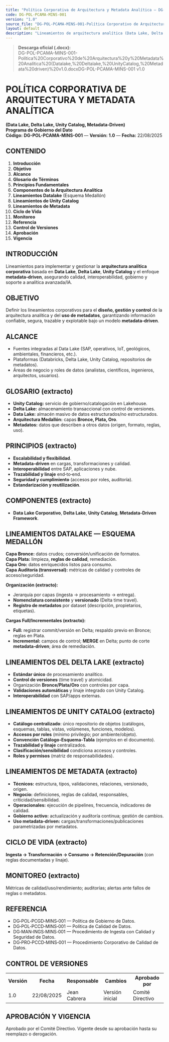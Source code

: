 ```yaml
---
title: "Política Corporativa de Arquitectura y Metadata Analítica — DG-POL-PCAMA-MINS-001 v1.0"
code: DG-POL-PCAMA-MINS-001
version: "1.0"
source_file: "DG-POL-PCAMA-MINS-001-Política Corporativo de Arquitectura y Metadata Analítica (Datalake, Deltalake, UnityCatalog, Metadata driven) v1.0.docx"
layout: default
description: "Lineamientos de arquitectura analítica (Data Lake, Delta Lake, Unity Catalog) y enfoque metadata-driven en MINSUR."
---
```


> **Descarga oficial (.docx):**  
> DG-POL-PCAMA-MINS-001-Política%20Corporativo%20de%20Arquitectura%20y%20Metadata%20Analítica%20(Datalake,%20Deltalake,%20UnityCatalog,%20Metadata%20driven)%20v1.0.docxDG-POL-PCAMA-MINS-001 v1.0</a>

# POLÍTICA CORPORATIVA DE ARQUITECTURA Y METADATA ANALÍTICA
**(Data Lake, Delta Lake, Unity Catalog, Metadata‑Driven)**  
**Programa de Gobierno del Dato**  
**Código:** **DG-POL-PCAMA-MINS-001** — **Versión:** **1.0** — **Fecha:** 22/08/2025
## CONTENIDO
1. **Introducción**  
2. **Objetivo**  
3. **Alcance**  
4. **Glosario de Términos**  
5. **Principios Fundamentales**  
6. **Componentes de la Arquitectura Analítica**  
7. **Lineamientos Datalake** (Esquema Medallón)  
8. **Lineamientos de Unity Catalog**  
9. **Lineamientos de Metadata**  
10. **Ciclo de Vida**  
11. **Monitoreo**  
12. **Referencia**  
13. **Control de Versiones**  
14. **Aprobación**  
15. **Vigencia**

## INTRODUCCIÓN
Lineamientos para implementar y gestionar la **arquitectura analítica corporativa** basada en **Data Lake**, **Delta Lake**, **Unity Catalog** y el enfoque **metadata‑driven**, asegurando calidad, interoperabilidad, gobierno y soporte a analítica avanzada/IA.

## OBJETIVO
Definir los lineamientos corporativos para el **diseño, gestión y control** de la arquitectura analítica y del **uso de metadatos**, garantizando información confiable, segura, trazable y explotable bajo un modelo **metadata‑driven**.

## ALCANCE
- Fuentes integradas al Data Lake (SAP, operativos, IoT, geológicos, ambientales, financieros, etc.).  
- Plataformas (Databricks, Delta Lake, Unity Catalog, repositorios de metadatos).  
- Áreas de negocio y roles de datos (analistas, científicos, ingenieros, arquitectos, usuarios).

## GLOSARIO (extracto)
- **Unity Catalog:** servicio de gobierno/catalogación en Lakehouse.  
- **Delta Lake:** almacenamiento transaccional con control de versiones.  
- **Data Lake:** almacén masivo de datos estructurados/no estructurados.  
- **Arquitectura Medallón:** capas **Bronce, Plata, Oro**.  
- **Metadatos:** datos que describen a otros datos (origen, formato, reglas, uso).

## PRINCIPIOS (extracto)
- **Escalabilidad y flexibilidad**.  
- **Metadata‑driven** en cargas, transformaciones y calidad.  
- **Interoperabilidad** entre SAP, aplicaciones y nube.  
- **Trazabilidad y linaje** end‑to‑end.  
- **Seguridad y cumplimiento** (accesos por roles, auditoría).  
- **Estandarización y reutilización**.

## COMPONENTES (extracto)
- **Data Lake Corporativo**, **Delta Lake**, **Unity Catalog**, **Metadata‑Driven Framework**.

## LINEAMIENTOS DATALAKE — ESQUEMA MEDALLÓN
**Capa Bronce:** datos crudos; conversión/unificación de formatos.  
**Capa Plata:** limpieza, **reglas de calidad**, remediación.  
**Capa Oro:** datos enriquecidos listos para consumo.  
**Capa Auditoría (transversal):** métricas de calidad y controles de acceso/seguridad.

**Organización (extracto):**
- Jerarquía por capas (ingesta → procesamiento → entrega).  
- **Nomenclatura consistente** y **versionado** (Delta time travel).  
- **Registro de metadatos** por dataset (descripción, propietarios, etiquetas).

**Cargas Full/Incrementales (extracto):**
- **Full:** registrar commit/versión en Delta; respaldo previo en Bronce; reglas en Plata.  
- **Incremental:** campos de control; **MERGE** en Delta; punto de corte **metadata‑driven**; área de remediación.

## LINEAMIENTOS DEL DELTA LAKE (extracto)
- **Estándar único** de procesamiento analítico.  
- **Control de versiones** (time travel) y atomicidad.  
- Organización **Bronce/Plata/Oro** con controles por capa.  
- **Validaciones automáticas** y linaje integrado con Unity Catalog.  
- **Interoperabilidad** con SAP/apps externas.

## LINEAMIENTOS DE UNITY CATALOG (extracto)
- **Catálogo centralizado**: único repositorio de objetos (catálogos, esquemas, tablas, vistas, volúmenes, funciones, modelos).  
- **Accesos por roles** (mínimo privilegio; por ambiente/objeto).  
- **Convención Catálogo‑Esquema‑Tabla** (ejemplos en el documento).  
- **Trazabilidad y linaje** centralizados.  
- **Clasificación/sensibilidad** condiciona accesos y controles.  
- **Roles y permisos** (matriz de responsabilidades).

## LINEAMIENTOS DE METADATA (extracto)
- **Técnicos:** estructura, tipos, validaciones, relaciones, versionado, origen.  
- **Negocio:** definiciones, reglas de calidad, responsables, criticidad/sensibilidad.  
- **Operacionales:** ejecución de pipelines, frecuencia, indicadores de calidad.  
- **Gobierno activo:** actualización y auditoría continua; gestión de cambios.  
- **Uso metadata‑driven:** cargas/transformaciones/publicaciones parametrizadas por metadatos.

## CICLO DE VIDA (extracto)
**Ingesta → Transformación → Consumo → Retención/Depuración** (con reglas documentadas y linaje).

## MONITOREO (extracto)
Métricas de calidad/uso/rendimiento; auditorías; alertas ante fallos de reglas o metadatos.

## REFERENCIA
- DG‑POL‑PCGD‑MINS‑001 — Política de Gobierno de Datos.  
- DG‑POL‑PCCD‑MINS‑001 — Política de Calidad de Datos.  
- DG‑MAN‑INGS‑MINS‑001 — Procedimiento de Ingesta con Calidad y Seguridad de Datos.  
- DG‑PRO‑PCCD‑MINS‑001 — Procedimiento Corporativo de Calidad de Datos.

## CONTROL DE VERSIONES
<table>
<tr><th>Versión</th><th>Fecha</th><th>Responsable</th><th>Cambios</th><th>Aprobado por</th></tr>
<tr><td>1.0</td><td>22/08/2025</td><td>Jean Cabrera</td><td>Versión inicial</td><td>Comité Directivo</td></tr>
</table>

## APROBACIÓN Y VIGENCIA
Aprobado por el Comité Directivo. Vigente desde su aprobación hasta su reemplazo o derogación.
